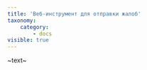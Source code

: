 ```yaml
---
title: 'Веб-инструмент для отправки жалоб'
taxonomy:
    category:
        - docs
visible: true
---
```


~text~